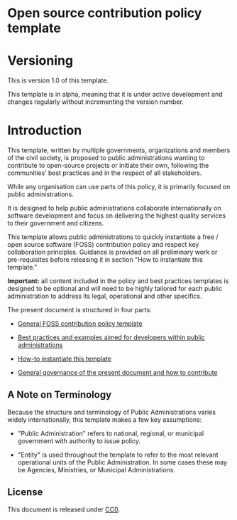 # Open source contribution policy template 

# Versioning

This is version 1.0 of this template. 

This template is in alpha, meaning that it is under active development and changes regularly without incrementing the version number. 

# Introduction

This template, written by multiple governments, organizations and members of the civil society, is proposed to public administrations wanting to contribute to open-source projects or initiate their own, following the communities’ best practices and in the respect of all stakeholders. 

While any organisation can use parts of this policy, it is primarily focused on public administrations. 

It is designed to help public administrations collaborate internationally on software development and focus on delivering the highest quality services to their government and citizens.

This template allows public administrations to quickly instantiate a free / open source software (FOSS) contribution policy and respect key collaboration principles. Guidance is provided on all preliminary work or pre-requisites before releasing it in section "How to instantiate this template."

**Important:** all content included in the policy and best practices templates is designed to be optional and will need to be highly tailored for each public administration to address its legal, operational and other specifics.

The present document is structured in four parts:

* [General FOSS contribution policy template](FOSSPolicyTemplate.md) 

* [Best practices and examples aimed for developers within public administrations](BestpracticesTemplate.md)

* [How-to instantiate this template](HowToInstantiate.md)

* [General governance of the present document and how to contribute](Governance.md)

## A Note on Terminology

Because the structure and terminology of Public Administrations varies widely internationally, this template makes a few key assumptions:

* "Public Administration" refers to national, regional, or municipal government with authority to issue policy.  

* "Entity" is used throughout the template to refer to the most relevant operational units of the Public Administration. In some cases these may be Agencies, Ministries, or Municipal Administrations.

## License

This document is released under [CC0](LICENSE.md).

